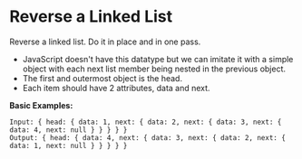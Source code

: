# Reverse a Linked List

Reverse a linked list. Do it in place and in one pass.
 - JavaScript doesn't have this datatype but we can imitate it with a simple object with each next list member being nested in the previous object.
 - The first and outermost object is the head.
 - Each item should have 2 attributes, data and next.

**Basic Examples:**
```
Input: { head: { data: 1, next: { data: 2, next: { data: 3, next: { data: 4, next: null } } } } }
Output: { head: { data: 4, next: { data: 3, next: { data: 2, next: { data: 1, next: null } } } } }
```
